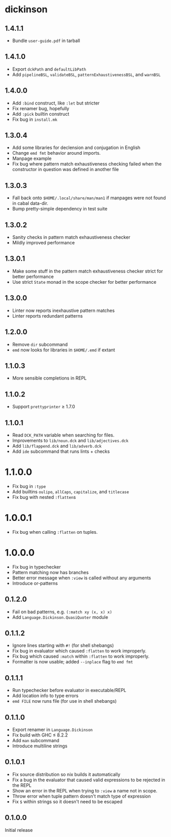 # dickinson

## 1.4.1.1

  * Bundle `user-guide.pdf` in tarball

## 1.4.1.0

  * Export `dckPath` and `defaultLibPath`
  * Add `pipelineBSL`, `validateBSL`, `patternExhaustivenessBSL`, and `warnBSL`

## 1.4.0.0

  * Add `:bind` construct, like `:let` but stricter
  * Fix renamer bug, hopefully
  * Add `:pick` builtin construct
  * Fix bug in `install.mk`

## 1.3.0.4

  * Add some libraries for declension and conjugation in English
  * Change `emd fmt` behavior around imports.
  * Manpage example
  * Fix bug where pattern match exhaustiveness checking failed when the
    constructor in question was defined in another file

## 1.3.0.3

  * Fall back onto `$HOME/.local/share/man/man1` if manpages were not found in
    cabal data-dir.
  * Bump pretty-simple dependency in test suite

## 1.3.0.2

  * Sanity checks in pattern match exhaustiveness checker
  * Mildly improved performance

## 1.3.0.1

  * Make some stuff in the pattern match exhaustiveness checker strict for
    better performance
  * Use strict `State` monad in the scope checker for better performance

## 1.3.0.0

  * Linter now reports inexhaustive pattern matches
  * Linter reports redundant patterns

## 1.2.0.0

  * Remove `dir` subcommand
  * `emd` now looks for libraries in `$HOME/.emd` if extant

## 1.1.0.3

  * More sensible completions in REPL

## 1.1.0.2

  * Support `prettyprinter` ≥ 1.7.0

## 1.1.0.1

  * Read `DCK_PATH` variable when searching for files.
  * Improvements to `lib/noun.dck` and `lib/adjectives.dck`
  * Add `lib/flappend.dck` and `lib/adverb.dck`
  * Add `ide` subcommand that runs lints + checks

# 1.1.0.0

  * Fix bug in `:type`
  * Add builtins `oulipo`, `allCaps`, `capitalize`, and `titlecase`
  * Fix bug with nested `:flatten`s

# 1.0.0.1

  * Fix bug when calling `:flatten` on tuples.

# 1.0.0.0

  * Fix bug in typechecker
  * Pattern matching now has branches
  * Better error message when `:view` is called without any arguments
  * Introduce or-patterns

## 0.1.2.0

  * Fail on bad patterns, e.g. `(:match xy (x, x) x)`
  * Add `Language.Dickinson.QuasiQuoter` module

## 0.1.1.2

  * Ignore lines starting with `#!` (for shell shebangs)
  * Fix bug in evaluator which caused `:flatten` to work improperly.
  * Fix bug which caused `:match` within `:flatten` to work improperly.
  * Formatter is now usable; added `--inplace` flag to `emd fmt`

## 0.1.1.1

  * Run typechecker before evaluator in executable/REPL
  * Add location info to type errors
  * `emd FILE` now runs file (for use in shell shebangs)

## 0.1.1.0

  * Export renamer in `Language.Dickinson`
  * Fix build with GHC ≤ 8.2.2
  * Add `man` subcommand
  * Introduce multiline strings

## 0.1.0.1

  * Fix source distribution so nix builds it automatically
  * Fix a bug in the evaluator that caused valid expressions to be rejected
    in the REPL
  * Show an error in the REPL when trying to `:view` a name not in scope.
  * Throw error when tuple pattern doesn't match type of expression
  * Fix `$` within strings so it doesn't need to be escaped

## 0.1.0.0

Initial release
